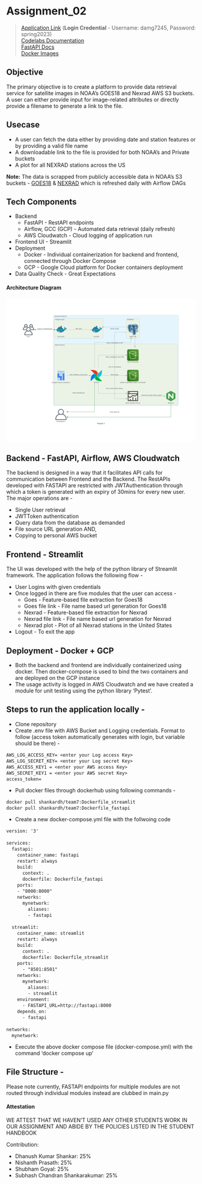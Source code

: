 # Assignment_02

> [Application Link](http://34.73.178.159:8501/login) (**Login Credential** - Username: damg7245, Password: spring2023)  <br>
> [Codelabs Documentation](https://codelabs-preview.appspot.com/?file_id=1mYE7swaLKECj7j_yHg2l7awS30_TEiA891EELlxv6H8#0 )<br>
> [FastAPI Docs](http://34.73.178.159:8000/docs) <br>
> [Docker Images](https://hub.docker.com/r/shankardh/team7/tags) <br>

## Objective

The primary objective is to create a platform to provide data retrieval service for satellite images in NOAA’s GOES18 and Nexrad AWS S3 buckets. A user can either provide input for image-related attributes or directly provide a filename to generate a link to the file.

## Usecase

- A user can fetch the data either by providing date and station features or by providing a valid file name
- A downloadable link to the file is provided for both NOAA’s and Private buckets
- A plot for all NEXRAD stations across the US

**Note:** The data is scrapped from publicly accessible data in NOAA’s S3 buckets - [GOES18](https://noaa-goes18.s3.amazonaws.com/index.html#ABI-L1b-RadC/) & [NEXRAD](https://noaa-nexrad-level2.s3.amazonaws.com/index.html) which is refreshed daily with Airflow DAGs

## Tech Components

- Backend 
  - FastAPI - RestAPI endpoints 
  - Airflow, GCC (GCP) - Automated data retrieval (daily refresh) 
  - AWS Cloudwatch - Cloud logging of application run
- Frontend UI - Streamlit 
- Deployment 
  - Docker - Individual containerization for backend and frontend, connected through Docker Compose 
  - GCP - Google Cloud platform for Docker containers deployment
- Data Quality Check - Great Expectations

#### Architecture Diagram
![alt text](project_2.png)

## Backend - FastAPI, Airflow, AWS Cloudwatch

The backend is designed in a way that it facilitates API calls for communication between Frontend and the Backend. The RestAPIs developed with FASTAPI are restricted with JWTAuthentication through which a token is generated with an expiry of 30mins for every new user. The major operations are - 
- Single User retrieval
- JWTToken authentication
- Query data from the database as demanded
- File source URL generation AND, 
- Copying to personal AWS bucket

## Frontend - Streamlit

The UI was developed with the help of the python library of Streamlit framework. The application follows the following flow - 

- User Logins with given credentials
- Once logged in there are five modules that the user can access - 
  - Goes - Feature-based file extraction for Goes18 
  - Goes file link - File name based url generation for Goes18
  - Nexrad - Feature-based file extraction for Nexrad
  - Nexrad file link - File name based url generation for Nexrad
  - Nexrad plot - Plot of all Nexrad stations in the United States
- Logout - To exit the app

## Deployment - Docker + GCP

- Both the backend and frontend are individually containerized using docker. Then docker-compose is used to bind the two containers and are deployed on the GCP instance
- The usage activity is logged in AWS Cloudwatch and we have created a module for unit testing using the python library ‘Pytest’. 

## Steps to run the application locally - 

- Clone repository 
- Create .env file with AWS Bucket and Logging credentials. Format to follow (access token automatically generates with login, but variable should be there) -
```
AWS_LOG_ACCESS_KEY= <enter your Log access Key>
AWS_LOG_SECRET_KEY= <enter your Log secret Key>
AWS_ACCESS_KEY1 = <enter your AWS access Key>
AWS_SECRET_KEY1 = <enter your AWS secret Key>
access_token=
 ```
- Pull docker files through dockerhub using following commands - 
```
docker pull shankardh/team7:Dockerfile_streamlit
docker pull shankardh/team7:Dockerfile_fastapi
```
- Create a new docker-compose.yml file with the follwoing code 

```
version: '3'

services:
  fastapi:
    container_name: fastapi
    restart: always
    build:
      context: .
      dockerfile: Dockerfile_fastapi
    ports:
    - "8000:8000"
    networks:
      mynetwork:
        aliases:
        - fastapi

  streamlit:
    container_name: streamlit
    restart: always
    build: 
      context: .
      dockerfile: Dockerfile_streamlit
    ports:
      - "8501:8501"
    networks:
      mynetwork:
        aliases:
        - streamlit
    environment:
      - FASTAPI_URL=http://fastapi:8000
    depends_on:
      - fastapi

networks:
  mynetwork:

```
- Execute the above docker compose file (docker-compose.yml) with the command ‘docker compose up’

## File Structure - 

Please note currently, FASTAPI endpoints for multiple modules are not routed through individual modules instead are clubbed in main.py


#### Attestation
WE ATTEST THAT WE HAVEN’T USED ANY OTHER STUDENTS WORK IN OUR ASSIGNMENT AND ABIDE BY THE POLICIES LISTED IN THE STUDENT HANDBOOK



Contribution:
- Dhanush Kumar Shankar: 25%
- Nishanth Prasath: 25%
- Shubham Goyal: 25%
- Subhash Chandran Shankarakumar: 25%
